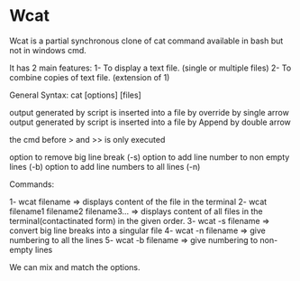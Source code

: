 # Wcat
Wcat is a partial synchronous clone of cat command available in bash but not in windows cmd.

It has 2 main features:
    1- To display a text file. (single or multiple files)
    2- To combine copies of text file. (extension of 1)

General Syntax:
cat [options] [files]



output generated by script is inserted into a file by override by single arrow
output generated by script is inserted into a file by Append by double arrow

the cmd before > and >> is only executed

option to remove big line break (-s)
option to add line number to non empty lines (-b)
option to add line numbers to all lines (-n) 

Commands:

1- wcat filename => displays content of the file in the terminal 
2- wcat filename1 filename2 filename3... => displays content of all files in the terminal(contactinated form) in the given order.
3- wcat -s filename => convert big line breaks into a singular file 
4- wcat -n filename => give numbering to all the lines 
5- wcat -b filename => give numbering to non-empty lines 

We can mix and match the options.

